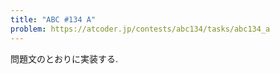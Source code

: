 ```yaml
---
title: "ABC #134 A"
problem: https://atcoder.jp/contests/abc134/tasks/abc134_a
---
```

問題文のとおりに実装する.
